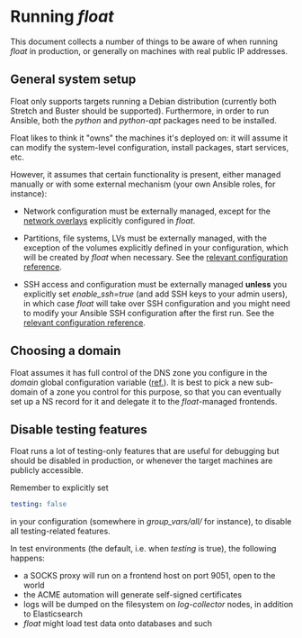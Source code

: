 Running *float*
===

This document collects a number of things to be aware of when running
*float* in production, or generally on machines with real public IP
addresses.

## General system setup

Float only supports targets running a Debian distribution (currently
both Stretch and Buster should be supported). Furthermore, in order to
run Ansible, both the *python* and *python-apt* packages need to be
installed.

Float likes to think it "owns" the machines it's deployed on: it will
assume it can modify the system-level configuration, install packages,
start services, etc.

However, it assumes that certain functionality is present, either
managed manually or with some external mechanism (your own Ansible
roles, for instance):

* Network configuration must be externally managed, except for the
  [network overlays](service_mesh.md#network-overlays) explicitly
  configured in *float*.

* Partitions, file systems, LVs must be externally managed, with the
  exception of the volumes explicitly defined in your configuration,
  which will be created by *float* when necessary. See the [relevant
  configuration reference](configuration.md#volumes).

* SSH access and configuration must be externally managed **unless**
  you explicitly set *enable_ssh=true* (and add SSH keys to your admin
  users), in which case *float* will take over SSH configuration and
  you might need to modify your Ansible SSH configuration after the
  first run. See the [relevant configuration
  reference](configuration.md#ssh).

## Choosing a domain

Float assumes it has full control of the DNS zone you configure in the
*domain* global configuration variable
([ref.](configuration.md#global-configuration-variables)). It is best to
pick a new sub-domain of a zone you control for this purpose, so that
you can eventually set up a NS record for it and delegate it to the
*float*-managed frontends.

## Disable testing features

Float runs a lot of testing-only features that are useful for
debugging but should be disabled in production, or whenever the target
machines are publicly accessible.

Remember to explicitly set

```yaml
testing: false
```

in your configuration (somewhere in *group_vars/all/* for instance),
to disable all testing-related features.

In test environments (the default, i.e. when *testing* is true), the
following happens:

* a SOCKS proxy will run on a frontend host on port 9051, open to the
  world
* the ACME automation will generate self-signed certificates
* logs will be dumped on the filesystem on *log-collector* nodes, in
  addition to Elasticsearch
* *float* might load test data onto databases and such
